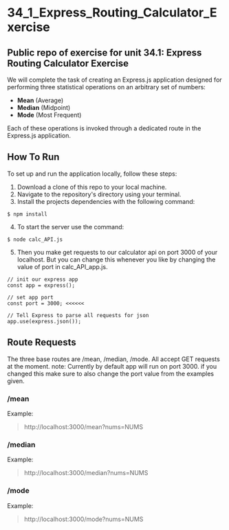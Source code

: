 # 34_1_Express_Routing_Calculator_Exercise
## Public repo of exercise for unit 34.1: Express Routing Calculator Exercise
We will complete the task of creating an Express.js application designed for performing three statistical operations on an arbitrary set of numbers:

- **Mean** (Average)
- **Median** (Midpoint)
- **Mode** (Most Frequent)

Each of these operations is invoked through a dedicated route in the Express.js application.

## How To Run
To set up and run the application locally, follow these steps:

1. Download a clone of this repo to your local machine.
2. Navigate to the repository's directory using your terminal.
3. Install the projects dependencies with the following command:
```
$ npm install
```
4. To start the server use the command:
```
$ node calc_API.js
```
5. Then you make get requests to our calculator api on port 3000 of your localhost. But you can change this whenever you like by changing the value of port in calc_API_app.js.
```
// init our express app
const app = express();

// set app port
const port = 3000; <<<<<<

// Tell Express to parse all requests for json
app.use(express.json());
```

## Route Requests
The three base routes are /mean, /median, /mode. All accept GET requests at the moment. note: Currently by default app will run on port 3000. if you changed this make sure to also change the port value from the examples given.
### /mean
Example:
>http://localhost:3000/mean?nums=NUMS

### /median
Example:
>http://localhost:3000/median?nums=NUMS

### /mode
Example:
>http://localhost:3000/mode?nums=NUMS

